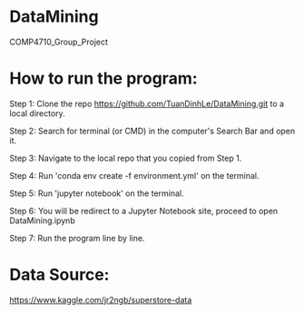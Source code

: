 # DataMining
COMP4710_Group_Project

# How to run the program:

Step 1: Clone the repo https://github.com/TuanDinhLe/DataMining.git to a local directory.

Step 2: Search for terminal (or CMD) in the computer's Search Bar and open it.

Step 3: Navigate to the local repo that you copied from Step 1.

Step 4: Run 'conda env create -f environment.yml' on the terminal.

Step 5: Run 'jupyter notebook' on the terminal.

Step 6: You will be redirect to a Jupyter Notebook site, proceed to open DataMining.ipynb

Step 7: Run the program line by line.

# Data Source:
https://www.kaggle.com/jr2ngb/superstore-data

